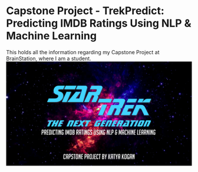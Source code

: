 # Capstone Project - TrekPredict: Predicting IMDB Ratings Using NLP & Machine Learning
 This holds all the information regarding my Capstone Project at BrainStation, where I am a student. 
![st_banner](st_banner.png) 

